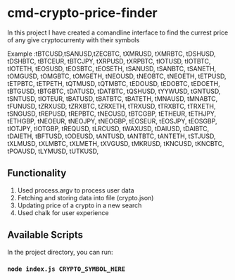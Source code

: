# cmd-crypto-price-finder

In this project I have created a comandline interface to find the currest price of any give cryptocurrenty with their symbols

Example :tBTCUSD,tSANUSD,tZECBTC,
tXMRUSD,
tXMRBTC,
tDSHUSD,
tDSHBTC,
tBTCEUR,
tBTCJPY,
tXRPUSD,
tXRPBTC,
tIOTUSD,
tIOTBTC,
tIOTETH,
tEOSUSD,
tEOSBTC,
tEOSETH,
tSANUSD,
tSANBTC,
tSANETH,
tOMGUSD,
tOMGBTC,
tOMGETH,
tNEOUSD,
tNEOBTC,
tNEOETH,
tETPUSD,
tETPBTC,
tETPETH,
tQTMUSD,
tQTMBTC,
tEDOUSD,
tEDOBTC,
tEDOETH,
tBTGUSD,
tBTGBTC,
tDATUSD,
tDATBTC,
tQSHUSD,
tYYWUSD,
tGNTUSD,
tSNTUSD,
tIOTEUR,
tBATUSD,
tBATBTC,
tBATETH,
tMNAUSD,
tMNABTC,
tFUNUSD,
tZRXUSD,
tZRXBTC,
tZRXETH,
tTRXUSD,
tTRXBTC,
tTRXETH,
tSNGUSD,
tREPUSD,
tREPBTC,
tNECUSD,
tBTCGBP,
tETHEUR,
tETHJPY,
tETHGBP,
tNEOEUR,
tNEOJPY,
tNEOGBP,
tEOSEUR,
tEOSJPY,
tEOSGBP,
tIOTJPY,
tIOTGBP,
tREQUSD,
tLRCUSD,
tWAXUSD,
tDAIUSD,
tDAIBTC,
tDAIETH,
tBFTUSD,
tODEUSD,
tANTUSD,
tANTBTC,
tANTETH,
tSTJUSD,
tXLMUSD,
tXLMBTC,
tXLMETH,
tXVGUSD,
tMKRUSD,
tKNCUSD,
tKNCBTC,
tPOAUSD,
tLYMUSD,
tUTKUSD,

## Functionality

1. Used process.argv to process user data
2. Fetching and storing data into file (crypto.json)
3. Updating price of a crypto in a new search
4. Used chalk for user experience

## Available Scripts

In the project directory, you can run:

### `node index.js CRYPTO_SYMBOL_HERE`
